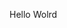 Hello Wolrd
































































































































































































































































































































































































































































































































































































































































































































































































































































































































































































































































































































































































































































































































































































































































































































































































































































































































































































































































































































































































































































































































































































































































































































































































































































































































































































































































